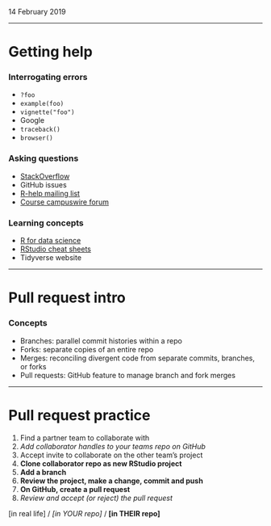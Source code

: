14 February 2019

---

# Getting help

### Interrogating errors
* `?foo`
* `example(foo)`
* `vignette("foo")`
* Google
* `traceback()`
* `browser()`

### Asking questions
* [StackOverflow](https://stackoverflow.com/)
* GitHub issues
* [R-help mailing list](https://stat.ethz.ch/mailman/listinfo/r-help)
* [Course campuswire forum](https://campuswire.com/c/G36606F8A)

### Learning concepts
* [R for data science](https://r4ds.had.co.nz/)
* [RStudio cheat sheets](https://www.rstudio.com/resources/cheatsheets/)
* Tidyverse website


----

# Pull request intro

### Concepts
* Branches: parallel commit histories within a repo
* Forks: separate copies of an entire repo
* Merges: reconciling divergent code from separate commits, branches, or forks
* Pull requests: GitHub feature to manage branch and fork merges


----

# Pull request practice

1. Find a partner team to collaborate with
2. *Add collaborator handles to your teams repo on GitHub*
3. Accept invite to collaborate on the other team’s project
4. **Clone collaborator repo as new RStudio project**
5. **Add a branch**
6. **Review the project, make a change, commit and push**
7. **On GitHub, create a pull request**
8. *Review and accept (or reject) the pull request*

[in real life] / *[in YOUR repo]* / **[in THEIR repo]**